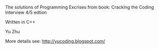 The solutions of Programming Excrises from book: 
    Cracking the Coding Interview 4/5 edtion 
    
Written in C++



Yu Zhu

More details see:  http://yucoding.blogspot.com/

